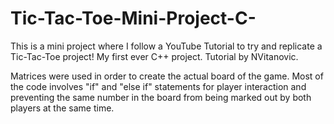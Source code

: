 # Tic-Tac-Toe-Mini-Project-C-
This is a mini project where I follow a YouTube Tutorial to try and replicate a Tic-Tac-Toe project! My first ever C++ project. Tutorial by NVitanovic.

Matrices were used in order to create the actual board of the game. Most of the code involves "if" and "else if" statements for player interaction and preventing the same number in the board from being marked out by both players at the same time.
